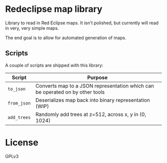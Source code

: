 # Redeclipse map library

Library to read in Red Eclipse maps. It isn't polished, but currently will read
in very, very simple maps.

The end goal is to allow for automated generation of maps.

## Scripts

A couple of scripts are shipped with this library:

Script      | Purpose
----------- | ----
`to_json`   | Converts map to a JSON representation which can be operated on by other tools
`from_json` | Deserializes map back into binary representation (WIP)
`add_trees` | Randomly add trees at z=512, across x, y in (0, 1024)

# License

GPLv3
